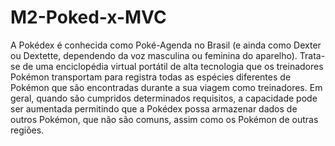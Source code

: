 # M2-Poked-x-MVC

A Pokédex é conhecida como Poké-Agenda no Brasil (e ainda como Dexter ou Dextette, dependendo da voz masculina ou feminina do aparelho).
Trata-se de uma enciclopédia virtual portátil de alta tecnologia que os treinadores Pokémon transportam para registra todas as espécies diferentes de Pokémon que são encontradas durante a sua viagem como treinadores. 
Em geral, quando são cumpridos determinados requisitos, a capacidade pode ser aumentada permitindo que a Pokédex possa armazenar dados de outros Pokémon, que não são comuns, assim como os Pokémon de outras regiões.